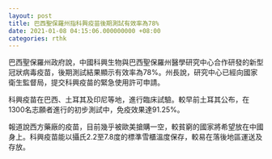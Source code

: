 ```yaml
---
layout: post
title: 巴西聖保羅州指科興疫苗後期測試有效率為78%
date: 2021-01-08 04:15:06.000000000 +08:00
categories: rthk
---
```


巴西聖保羅州政府說，中國科興生物與巴西聖保羅州醫學研究中心合作研發的新型冠狀病毒疫苗，後期測試結果顯示有效率為78%。州長說，研究中心已經向國家衛生監督局，提交科興疫苗的緊急使用許可申請。

科興疫苗在巴西、土耳其及印尼等地，進行臨床試驗。較早前土耳其公布，在1300名志願者進行的初步測試中，免疫效果達91.25%。

報道說西方藥廠的疫苗，目前幾乎被歐美搶購一空，較貧窮的國家將希望放在中國身上。科興疫苗能以攝氏2.2至7.8度的標準雪櫃溫度保存，較易在落後地區運送及存放。
